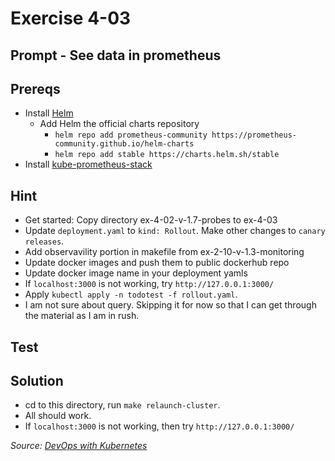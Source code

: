 # Exercise 4-03

## Prompt - See data in prometheus

## Prereqs
- Install [Helm](https://helm.sh/docs/intro/install/)
    - Add Helm the official charts repository
        - `helm repo add prometheus-community https://prometheus-community.github.io/helm-charts`
        - `helm repo add stable https://charts.helm.sh/stable`
- Install [kube-prometheus-stack](https://artifacthub.io/packages/helm/prometheus-community/kube-prometheus-stack)

## Hint
- Get started: Copy directory ex-4-02-v-1.7-probes to ex-4-03
- Update `deployment.yaml` to `kind: Rollout`. Make other changes to `canary releases`.
- Add observavility portion in makefile from ex-2-10-v-1.3-monitoring
- Update docker images and push them to public dockerhub repo
- Update docker image name in your deployment yamls
- If `localhost:3000` is not working, try `http://127.0.0.1:3000/`
- Apply `kubectl apply -n todotest -f rollout.yaml`.
- I am not sure about query. Skipping it for now so that I can get through the material as I am in rush.

## Test

## Solution
- cd to this directory, run `make relaunch-cluster`.
- All should work.
- If `localhost:3000` is not working, then try `http://127.0.0.1:3000/`

<i>Source: [DevOps with Kubernetes](https://devopswithkubernetes.com/part-4/1-update-strategies-and-prometheus)</i>